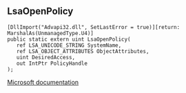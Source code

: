 ## LsaOpenPolicy

```
[DllImport("Advapi32.dll", SetLastError = true)][return: MarshalAs(UnmanagedType.U4)]
public static extern uint LsaOpenPolicy(
   ref LSA_UNICODE_STRING SystemName,
   ref LSA_OBJECT_ATTRIBUTES ObjectAttributes,
   uint DesiredAccess,
   out IntPtr PolicyHandle
);
```

[Microsoft documentation](https://docs.microsoft.com/en-us/windows/win32/api/ntsecapi/nf-ntsecapi-lsaopenpolicy)
